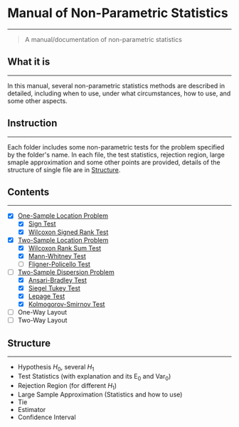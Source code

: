 # Manual of Non-Parametric Statistics
-----
> A manual/documentation of non-parametric statistics

## What it is
-----
In this manual, several non-parametric statistics methods are described in detailed, including when to use, under what circumstances, how to use, and some other aspects.

## Instruction
-----
Each folder includes some non-parametric tests for the problem specified by the folder's name. In each file, the test statistics, rejection region, large smaple approximation and some other points are provided, details of the structure of single file are in [Structure](#struc).

## Contents
-----
- [x] [One-Sample Location Problem][1]
  - [x] [Sign Test][2]
  - [x] [Wilcoxon Signed Rank Test][3]
- [x] [Two-Sample Location Problem][4]
  - [x] [Wilcoxon Rank Sum Test][5]
  - [x] [Mann-Whitney Test][6]
  - [ ] [Fligner-Policello Test][7]
- [ ] [Two-Sample Dispersion Problem][8]
  - [x] [Ansari-Bradley Test][9]
  - [x] [Siegel Tukey Test][10]
  - [x] [Lepage Test][11]
  - [x] [Kolmogorov-Smirnov Test][12]
- [ ] One-Way Layout
- [ ] Two-Way Layout

## <span id="struc">Structure</span>
-----
- Hypothesis $H_0$, several $H_1$
- Test Statistics (with explanation and its $\text{E}_0$ and $\text{Var}_0$)
- Rejection Region (for different $H_1$)
- Large Sample Approximation (Statistics and how to use)
- Tie
- Estimator
- Confidence Interval

[1]: .\OneSampleLocation\Readme.md "One Sample Location Problem"
[2]: .\OneSampleLocation\Sign_Test.md "Sign Test"
[3]: .\OneSampleLocation\Wilcoxon_Signed_Rank_Test.md "Wilcoxon Signed Rank Test"
[4]: .\TwoSampleLocation\Readme.md "Two Sample Location Problem"
[5]: .\TwoSampleLocation\Wilcoxon_Rank_Sum_Test.md "Wilcoxon Rank Sum Test"
[6]: .\TwoSampleLocation\Mann_Whitney_Test.md "Mann-Whitney Test"
[7]: .\TwoSampleLocation\Fligner_Policello_Test.md "Fligner_Policello Test"
[8]: .\TwoSampleDispersion\Readme.md "Two-Sample Dispersion Problem"
[9]: .\TwoSampleDispersion\Ansari_Bradley_Test.md "Ansari-Bradley Test"
[10]: .\TwoSampleDispersion\Siegel_Tukey_Test.md "Siegal Tukey Test" 
[11]: .\TwoSampleDispersion\Lepage_Test.md "Lepage Test" 
[12]: .\TwoSampleDispersion\Kolmogorov_Smirnov_Test.md "Kolmogorov-Smirnov Test"

